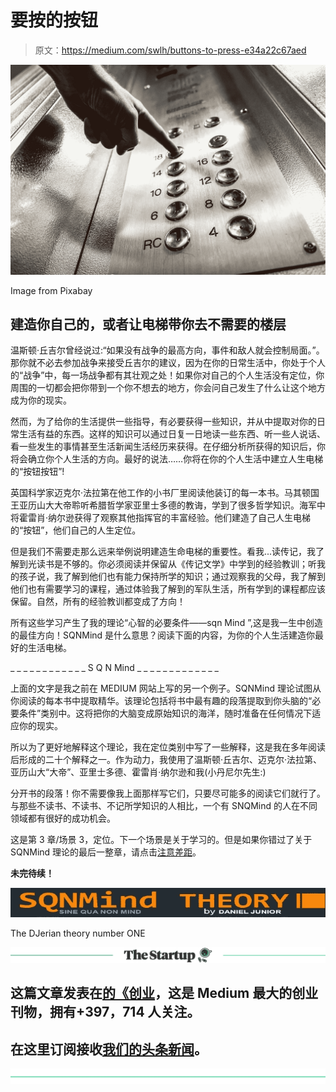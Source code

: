 # 要按的按钮

> 原文：<https://medium.com/swlh/buttons-to-press-e34a22c67aed>

![](img/fd67457bed483708a552a72d1b260498.png)

Image from Pixabay

## 建造你自己的，或者让电梯带你去不需要的楼层

温斯顿·丘吉尔曾经说过:“如果没有战争的最高方向，事件和敌人就会控制局面。”。那你就不必去参加战争来接受丘吉尔的建议，因为在你的日常生活中，你处于个人的“战争”中，每一场战争都有其壮观之处！如果你对自己的个人生活没有定位，你周围的一切都会把你带到一个你不想去的地方，你会问自己发生了什么让这个地方成为你的现实。

然而，为了给你的生活提供一些指导，有必要获得一些知识，并从中提取对你的日常生活有益的东西。这样的知识可以通过日复一日地读一些东西、听一些人说话、看一些发生的事情甚至生活新闻生活经历来获得。在仔细分析所获得的知识后，你将会确立你个人生活的方向。最好的说法……你将在你的个人生活中建立人生电梯的“按钮按钮”!

英国科学家迈克尔·法拉第在他工作的小书厂里阅读他装订的每一本书。马其顿国王亚历山大大帝聆听希腊哲学家亚里士多德的教诲，学到了很多哲学知识。海军中将霍雷肖·纳尔逊获得了观察其他指挥官的丰富经验。他们建造了自己人生电梯的“按钮”，他们自己的人生定位。

但是我们不需要走那么远来举例说明建造生命电梯的重要性。看我...读传记，我了解到光读书是不够的。你必须阅读并保留从《传记文学》中学到的经验教训；听我的孩子说，我了解到他们也有能力保持所学的知识；通过观察我的父母，我了解到他们也有需要学习的课程，通过体验我了解到的军队生活，所有学到的课程都应该保留。自然，所有的经验教训都变成了方向！

所有这些学习产生了我的理论“心智的必要条件——sqn Mind ”,这是我一生中创造的最佳方向！SQNMind 是什么意思？阅读下面的内容，为你的个人生活建造你最好的生活电梯。

_ _ _ _ _ _ _ _ _ _ _ _ S Q N Mind _ _ _ _ _ _ _ _ _ _ _ _ _

上面的文字是我之前在 MEDIUM 网站上写的另一个例子。SQNMind 理论试图从你阅读的每本书中提取精华。该理论包括将书中最有趣的段落提取到你头脑的“必要条件”类别中。这将把你的大脑变成原始知识的海洋，随时准备在任何情况下适应你的现实。

所以为了更好地解释这个理论，我在定位类别中写了一些解释，这是我在多年阅读后形成的二十个解释之一。作为动力，我使用了温斯顿·丘吉尔、迈克尔·法拉第、亚历山大“大帝”、亚里士多德、霍雷肖·纳尔逊和我(小丹尼尔先生:)

分开书的段落！你不需要像我上面那样写它们，只要尽可能多的阅读它们就行了。与那些不读书、不读书、不记所学知识的人相比，一个有 SNQMind 的人在不同领域都有很好的成功机会。

这是第 3 章/场景 3，定位。下一个场景是关于学习的。但是如果你错过了关于 SQNMind 理论的最后一整章，请点击[注意差距](/@danieljunior_58594/mind-the-gap-e6dd7ee7ad0e)。

**未完待续！**

![](img/a4c9c61acca1f223b9cb69de9574205e.png)

The DJerian theory number ONE

[![](img/308a8d84fb9b2fab43d66c117fcc4bb4.png)](https://medium.com/swlh)

## 这篇文章发表在[的《创业](https://medium.com/swlh)，这是 Medium 最大的创业刊物，拥有+397，714 人关注。

## 在这里订阅接收[我们的头条新闻](http://growthsupply.com/the-startup-newsletter/)。

[![](img/b0164736ea17a63403e660de5dedf91a.png)](https://medium.com/swlh)